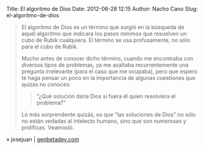 Title: El algoritmo de Dios
Date: 2012-06-28 12:15
Author: Nacho Cano
Slug: el-algoritmo-de-dios

> El algoritmo de Dios es un término que surgió en la búsqueda de aquel
> algoritmo que indicara los pasos mínimos que resuelven un cubo de
> Rubik cualquiera. El término se usa profusamente, no sólo para el cubo
> de Rubik.
>
> Mucho antes de conocer dicho término, cuando me encontraba con
> diversos tipos de problemas, ya me asaltaba recurrentemente una
> pregunta irrelevante (para el caso que me ocupaba), pero que espero te
> haga pensar un poco en la importancia de algunas cuestiones que quizás
> no conoces:
>
> > ”¿Qué solución daría Dios si fuera él quien resolviera el problema?”
>
> Lo más sorprendente quizás, es que ”las soluciones de Dios” no sólo no
> están vedadas al intelecto humano, sino que son numerosas y
> prolíficas. Veamosló.

» josejuan | [genbetadev.com][]

  [genbetadev.com]: http://www.genbetadev.com/trabajar-como-desarrollador/el-algoritmo-de-dios
    "El algoritmo de Dios"
